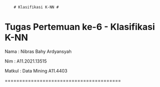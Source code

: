         # Klasifikasi K-NN #
Tugas Pertemuan ke-6 - Klasifikasi K-NN
========================================
Nama   : Nibras Bahy Ardyansyah

Nim    : A11.2021.13515

Matkul : Data Mining A11.4403

========================================

